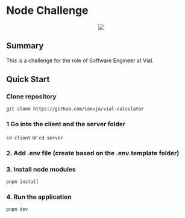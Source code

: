 # Node Challenge

<div align="center">
	<img src="https://mma.prnewswire.com/media/1724383/general_Logo.jpg?p=publish" />
</div>

## Summary

This is a challenge for the role of Software Engineer at Vial.

## Quick Start

### Clone repository

`git clone https://github.com/Leoujo/vial-calculator`

### 1 Go into the client and the server folder

`cd client` or `cd server`

### 2. Add .env file (create based on the .env.template folder)

### 3. Install node modules

`pnpm install`

### 4. Run the application

`pnpm dev`

